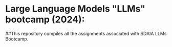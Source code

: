 # Large Language Models "LLMs" bootcamp (2024):
##This repository compiles all the assignments associated with SDAIA LLMs Bootcamp.
